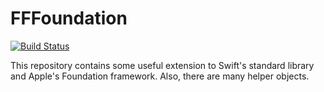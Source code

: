 FFFoundation
============

[![Build Status](https://travis-ci.org/ffried/FFFoundation.svg?branch=master)](https://travis-ci.org/ffried/FFFoundation)

This repository contains some useful extension to Swift's standard library and Apple's Foundation framework. Also, there are many helper objects.

